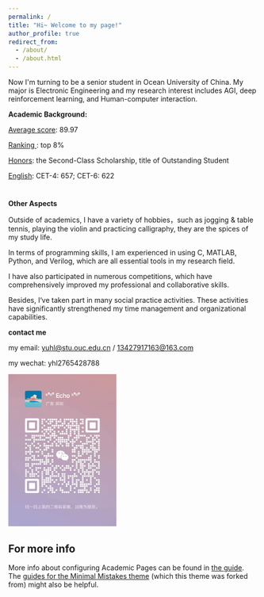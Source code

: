 ```yaml
---
permalink: /
title: "Hi~ Welcome to my page!"
author_profile: true
redirect_from: 
  - /about/
  - /about.html
---
```


Now I'm turning to be a senior student in Ocean University of China. My major is Electronic Engineering and my research interest includes AGI, deep reinforcement learning, and Human-computer interaction.

**Academic Background:**

<u>Average score</u>: 89.97

<u>Ranking </u>: top 8%

<u>Honors</u>: the Second-Class Scholarship, title of Outstanding Student

<u>English</u>: CET-4: 657; CET-6: 622

#   <u></u>

**Other Aspects**

Outside of academics, I have a variety of hobbies，such as jogging & table tennis, playing the violin and practicing calligraphy, they are the spices of my study life.

In terms of programming skills, I am experienced in using C, MATLAB, Python, and Verilog, which are all essential tools in my research field.

I have also participated in numerous competitions, which have comprehensively improved my professional and collaborative skills.

Besides, I‘ve taken part in many social practice activities. These activities have significantly strengthened my time management and organizational  capabilities.


**contact me**

my email: yuhl@stu.ouc.edu.cn / 13427917163@163.com

my wechat: yhl2765428788

<img src="images/个人微信.png" style="zoom:30%;" />


For more info
------
More info about configuring Academic Pages can be found in [the guide](https://academicpages.github.io/markdown/). The [guides for the Minimal Mistakes theme](https://mmistakes.github.io/minimal-mistakes/docs/configuration/) (which this theme was forked from) might also be helpful.
